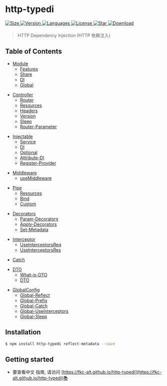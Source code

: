 # http-typedi

<div class='package-flex' style='margin-bottom: 20px'>
  <a href='https://www.npmjs.com/package/http-typedi' target='_blank'>
    <img src="https://img.shields.io/bundlephobia/minzip/http-typedi/latest" alt="Size" />
  </a>
  <a href="https://www.npmjs.com/package/http-typedi">
    <img src="https://img.shields.io/npm/v/http-typedi" alt="Version" />
  </a>
  <a href='https://www.npmjs.com/package/http-typedi'>
    <img src='https://img.shields.io/github/languages/top/fkc-alt/http-typedi' alt='Languages' />
  </a>
  <a href='https://www.npmjs.com/package/http-typedi' target='_blank'>
    <img src='https://img.shields.io/npm/l/http-typedi' alt='License' />
  </a>
  <a href='https://github.com/fkc-alt/http-typedi' target='_blank'>
    <img src='https://img.shields.io/github/stars/fkc-alt' alt='Star' />
  </a>
  <a href='https://www.npmjs.com/package/http-typedi' target='_blank'>
    <img src='https://img.shields.io/npm/dm/http-typedi' alt='Download' />
  </a>
</div>

> HTTP Dependency Injection (HTTP 依赖注入)

## Table of Contents

- [Module](https://fkc-alt.github.io/http-typedi/guide/module/)
  - [Features](https://fkc-alt.github.io/http-typedi/guide/module/features)
  - [Share](https://fkc-alt.github.io/http-typedi/guide/module/share)
  - [DI](https://fkc-alt.github.io/http-typedi/guide/module/dependency-injection)
  - [Global](https://fkc-alt.github.io/http-typedi/guide/module/global)
+ [Controller](https://fkc-alt.github.io/http-typedi/guide/controller/)
  - [Router](https://fkc-alt.github.io/http-typedi/guide/controller/router)
  - [Resources](https://fkc-alt.github.io/http-typedi/guide/controller/resources)
  - [Headers](https://fkc-alt.github.io/http-typedi/guide/controller/headers)
  - [Version](https://fkc-alt.github.io/http-typedi/guide/controller/version)
  - [Sleep](https://fkc-alt.github.io/http-typedi/guide/controller/sleep)
  - [Router-Parameter](https://fkc-alt.github.io/http-typedi/guide/controller/router-parameter)
* [Injectable](https://fkc-alt.github.io/http-typedi/guide/provider/)
  - [Service](https://fkc-alt.github.io/http-typedi/guide/provider/service)
  - [DI](https://fkc-alt.github.io/http-typedi/guide/provider/dependency-injection)
  - [Optional](https://fkc-alt.github.io/http-typedi/guide/provider/optional)
  - [Attribute-DI](https://fkc-alt.github.io/http-typedi/guide/provider/attribute-di)
  - [Register-Provider](https://fkc-alt.github.io/http-typedi/guide/provider/register-provider)
+ [Middleware](https://fkc-alt.github.io/http-typedi/guide/middleware/)
  - [useMiddleware](https://fkc-alt.github.io/http-typedi/guide/middleware/use-middleware)
- [Pipe](https://fkc-alt.github.io/http-typedi/guide/pipe/)
  - [Resources](https://fkc-alt.github.io/http-typedi/guide/pipe/resources)
  - [Bind](https://fkc-alt.github.io/http-typedi/guide/pipe/bind)
  - [Custom](https://fkc-alt.github.io/http-typedi/guide/pipe/custom)
+ [Decorators](https://fkc-alt.github.io/http-typedi/guide/decorators/Param-decorators)
  + [Param-Decorators](https://fkc-alt.github.io/http-typedi/guide/decorators/Param-decorators)
  + [Apply-Decorators](https://fkc-alt.github.io/http-typedi/guide/decorators/apply-decorators)
  + [Set-Metadata](https://fkc-alt.github.io/http-typedi/guide/decorators/set-metadata)
- [Interceptor](https://fkc-alt.github.io/http-typedi/guide/interceptor)
  - [UseInterceptorsReq](https://fkc-alt.github.io/http-typedi/guide/interceptor/use-interceptors-req)
  - [UseInterceptorsRes](https://fkc-alt.github.io/http-typedi/guide/interceptor/use-interceptors-res)
* [Catch](https://fkc-alt.github.io/http-typedi/guide/catch)
+ [DTO](https://fkc-alt.github.io/http-typedi/guide/support/what-is-dto)
  + [What-is-DTO](https://fkc-alt.github.io/http-typedi/guide/support/what-is-dto)
  + [DTO](https://fkc-alt.github.io/http-typedi/guide/support/dto)
- [GlobalConfig](https://fkc-alt.github.io/http-typedi/guide/global-config/)
  - [Global-Reflect](https://fkc-alt.github.io/http-typedi/guide/global-config/route-reflect)
  - [Global-Prefix](https://fkc-alt.github.io/http-typedi/guide/global-config/prefix)
  - [Global-Catch](https://fkc-alt.github.io/http-typedi/guide/global-config/catch)
  - [Global-UseInterceptors](https://fkc-alt.github.io/http-typedi/guide/global-config/use-interceptors)
  - [Global-Sleep](https://fkc-alt.github.io/http-typedi/guide/global-config/sleep)
  

## Installation

```sh
$ npm install http-typedi reflect-metadata --save
```

## Getting started
- 要查看中文 指南, 请访问 [https://fkc-alt.github.io/http-typedi](https://fkc-alt.github.io/http-typedi)📚
